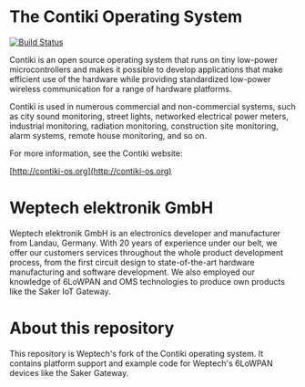 The Contiki Operating System
============================

[![Build Status](https://travis-ci.org/contiki-os/contiki.svg?branch=master)](https://travis-ci.org/contiki-os/contiki/branches)

Contiki is an open source operating system that runs on tiny low-power
microcontrollers and makes it possible to develop applications that
make efficient use of the hardware while providing standardized
low-power wireless communication for a range of hardware platforms.

Contiki is used in numerous commercial and non-commercial systems,
such as city sound monitoring, street lights, networked electrical
power meters, industrial monitoring, radiation monitoring,
construction site monitoring, alarm systems, remote house monitoring,
and so on.

For more information, see the Contiki website:

[http://contiki-os.org](http://contiki-os.org)

Weptech elektronik GmbH
=======================

Weptech elektronik GmbH is an electronics developer and manufacturer from
Landau, Germany. With 20 years of experience under our belt, we offer our
customers services throughout the whole product development process, from the
first circuit design to state-of-the-art hardware manufacturing and software
development. We also employed our knowledge of 6LoWPAN and OMS technologies to
produce own products like the Saker IoT Gateway.


About this repository
=====================

This repository is Weptech's fork of the Contiki operating system. It contains
platform support and example code for Weptech's 6LoWPAN devices like the Saker
Gateway.

